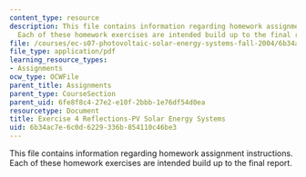 ```yaml
---
content_type: resource
description: This file contains information regarding homework assignment instructions.
  Each of these homework exercises are intended build up to the final report.
file: /courses/ec-s07-photovoltaic-solar-energy-systems-fall-2004/6b34ac7e6c0d6229336b854110c46be3_MITEC_S07F04_ex_4_reflect.pdf
file_type: application/pdf
learning_resource_types:
- Assignments
ocw_type: OCWFile
parent_title: Assignments
parent_type: CourseSection
parent_uid: 6fe8f8c4-27e2-e10f-2bbb-1e76df54d0ea
resourcetype: Document
title: Exercise 4 Reflections-PV Solar Energy Systems
uid: 6b34ac7e-6c0d-6229-336b-854110c46be3
---
```

This file contains information regarding homework assignment instructions. Each of these homework exercises are intended build up to the final report.

